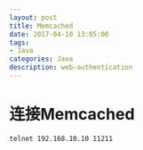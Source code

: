 ```yaml
---
layout: post
title: Memcached
date: 2017-04-10 13:05:00
tags:
- Java
categories: Java
description: web-authentication
---
```



# 连接Memcached

```bash
telnet 192.168.10.10 11211
```

